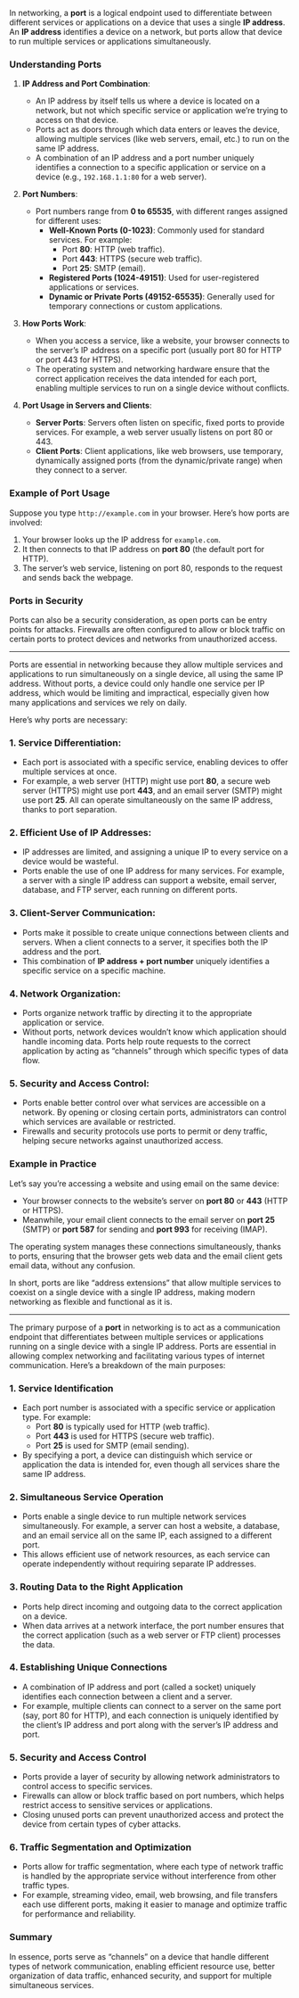 In networking, a **port** is a logical endpoint used to differentiate between different services or applications on a device that uses a single **IP address**. An **IP address** identifies a device on a network, but ports allow that device to run multiple services or applications simultaneously.

### Understanding Ports

1. **IP Address and Port Combination**: 
   - An IP address by itself tells us where a device is located on a network, but not which specific service or application we’re trying to access on that device.
   - Ports act as doors through which data enters or leaves the device, allowing multiple services (like web servers, email, etc.) to run on the same IP address.
   - A combination of an IP address and a port number uniquely identifies a connection to a specific application or service on a device (e.g., `192.168.1.1:80` for a web server).

2. **Port Numbers**: 
   - Port numbers range from **0 to 65535**, with different ranges assigned for different uses:
     - **Well-Known Ports (0-1023)**: Commonly used for standard services. For example:
       - Port **80**: HTTP (web traffic).
       - Port **443**: HTTPS (secure web traffic).
       - Port **25**: SMTP (email).
     - **Registered Ports (1024-49151)**: Used for user-registered applications or services.
     - **Dynamic or Private Ports (49152-65535)**: Generally used for temporary connections or custom applications.

3. **How Ports Work**:
   - When you access a service, like a website, your browser connects to the server’s IP address on a specific port (usually port 80 for HTTP or port 443 for HTTPS).
   - The operating system and networking hardware ensure that the correct application receives the data intended for each port, enabling multiple services to run on a single device without conflicts.

4. **Port Usage in Servers and Clients**:
   - **Server Ports**: Servers often listen on specific, fixed ports to provide services. For example, a web server usually listens on port 80 or 443.
   - **Client Ports**: Client applications, like web browsers, use temporary, dynamically assigned ports (from the dynamic/private range) when they connect to a server.

### Example of Port Usage

Suppose you type `http://example.com` in your browser. Here’s how ports are involved:
1. Your browser looks up the IP address for `example.com`.
2. It then connects to that IP address on **port 80** (the default port for HTTP).
3. The server’s web service, listening on port 80, responds to the request and sends back the webpage.

### Ports in Security

Ports can also be a security consideration, as open ports can be entry points for attacks. Firewalls are often configured to allow or block traffic on certain ports to protect devices and networks from unauthorized access.


---


Ports are essential in networking because they allow multiple services and applications to run simultaneously on a single device, all using the same IP address. Without ports, a device could only handle one service per IP address, which would be limiting and impractical, especially given how many applications and services we rely on daily.

Here’s why ports are necessary:

### 1. **Service Differentiation**:
   - Each port is associated with a specific service, enabling devices to offer multiple services at once.
   - For example, a web server (HTTP) might use port **80**, a secure web server (HTTPS) might use port **443**, and an email server (SMTP) might use port **25**. All can operate simultaneously on the same IP address, thanks to port separation.

### 2. **Efficient Use of IP Addresses**:
   - IP addresses are limited, and assigning a unique IP to every service on a device would be wasteful.
   - Ports enable the use of one IP address for many services. For example, a server with a single IP address can support a website, email server, database, and FTP server, each running on different ports.

### 3. **Client-Server Communication**:
   - Ports make it possible to create unique connections between clients and servers. When a client connects to a server, it specifies both the IP address and the port.
   - This combination of **IP address + port number** uniquely identifies a specific service on a specific machine.

### 4. **Network Organization**:
   - Ports organize network traffic by directing it to the appropriate application or service.
   - Without ports, network devices wouldn’t know which application should handle incoming data. Ports help route requests to the correct application by acting as “channels” through which specific types of data flow.

### 5. **Security and Access Control**:
   - Ports enable better control over what services are accessible on a network. By opening or closing certain ports, administrators can control which services are available or restricted.
   - Firewalls and security protocols use ports to permit or deny traffic, helping secure networks against unauthorized access.

### Example in Practice

Let’s say you’re accessing a website and using email on the same device:
- Your browser connects to the website’s server on **port 80** or **443** (HTTP or HTTPS).
- Meanwhile, your email client connects to the email server on **port 25** (SMTP) or **port 587** for sending and **port 993** for receiving (IMAP).
  
The operating system manages these connections simultaneously, thanks to ports, ensuring that the browser gets web data and the email client gets email data, without any confusion.

In short, ports are like “address extensions” that allow multiple services to coexist on a single device with a single IP address, making modern networking as flexible and functional as it is.


---


The primary purpose of a **port** in networking is to act as a communication endpoint that differentiates between multiple services or applications running on a single device with a single IP address. Ports are essential in allowing complex networking and facilitating various types of internet communication. Here’s a breakdown of the main purposes:

### 1. **Service Identification**
   - Each port number is associated with a specific service or application type. For example:
     - Port **80** is typically used for HTTP (web traffic).
     - Port **443** is used for HTTPS (secure web traffic).
     - Port **25** is used for SMTP (email sending).
   - By specifying a port, a device can distinguish which service or application the data is intended for, even though all services share the same IP address.

### 2. **Simultaneous Service Operation**
   - Ports enable a single device to run multiple network services simultaneously. For example, a server can host a website, a database, and an email service all on the same IP, each assigned to a different port.
   - This allows efficient use of network resources, as each service can operate independently without requiring separate IP addresses.

### 3. **Routing Data to the Right Application**
   - Ports help direct incoming and outgoing data to the correct application on a device.
   - When data arrives at a network interface, the port number ensures that the correct application (such as a web server or FTP client) processes the data.

### 4. **Establishing Unique Connections**
   - A combination of IP address and port (called a socket) uniquely identifies each connection between a client and a server.
   - For example, multiple clients can connect to a server on the same port (say, port 80 for HTTP), and each connection is uniquely identified by the client’s IP address and port along with the server’s IP address and port.

### 5. **Security and Access Control**
   - Ports provide a layer of security by allowing network administrators to control access to specific services.
   - Firewalls can allow or block traffic based on port numbers, which helps restrict access to sensitive services or applications.
   - Closing unused ports can prevent unauthorized access and protect the device from certain types of cyber attacks.

### 6. **Traffic Segmentation and Optimization**
   - Ports allow for traffic segmentation, where each type of network traffic is handled by the appropriate service without interference from other traffic types.
   - For example, streaming video, email, web browsing, and file transfers each use different ports, making it easier to manage and optimize traffic for performance and reliability.

### Summary

In essence, ports serve as “channels” on a device that handle different types of network communication, enabling efficient resource use, better organization of data traffic, enhanced security, and support for multiple simultaneous services.